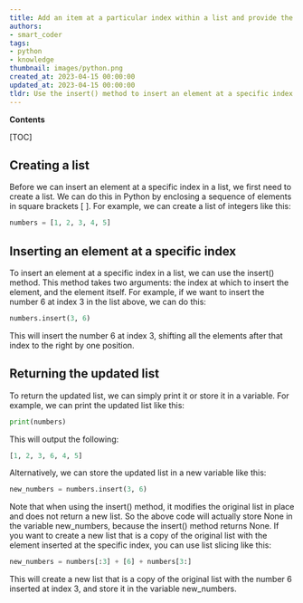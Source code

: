 ```yaml
---
title: Add an item at a particular index within a list and provide the revised version of the list
authors:
- smart_coder
tags:
- python
- knowledge
thumbnail: images/python.png
created_at: 2023-04-15 00:00:00
updated_at: 2023-04-15 00:00:00
tldr: Use the insert() method to insert an element at a specific index in a list and return the updated list.
---
```


**Contents**

[TOC]

Creating a list
---
Before we can insert an element at a specific index in a list, we first need to create a list. We can do this in Python by enclosing a sequence of elements in square brackets [ ]. For example, we can create a list of integers like this:

```python
numbers = [1, 2, 3, 4, 5]
```

Inserting an element at a specific index
---
To insert an element at a specific index in a list, we can use the insert() method. This method takes two arguments: the index at which to insert the element, and the element itself. For example, if we want to insert the number 6 at index 3 in the list above, we can do this:

```python
numbers.insert(3, 6)
```

This will insert the number 6 at index 3, shifting all the elements after that index to the right by one position.

Returning the updated list
---
To return the updated list, we can simply print it or store it in a variable. For example, we can print the updated list like this:

```python
print(numbers)
```

This will output the following:

```python
[1, 2, 3, 6, 4, 5]
```

Alternatively, we can store the updated list in a new variable like this:

```python
new_numbers = numbers.insert(3, 6)
```

Note that when using the insert() method, it modifies the original list in place and does not return a new list. So the above code will actually store None in the variable new_numbers, because the insert() method returns None. If you want to create a new list that is a copy of the original list with the element inserted at the specific index, you can use list slicing like this:

```python
new_numbers = numbers[:3] + [6] + numbers[3:]
```

This will create a new list that is a copy of the original list with the number 6 inserted at index 3, and store it in the variable new_numbers.
